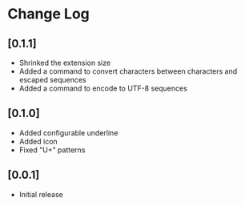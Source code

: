# Change Log

## [0.1.1]

- Shrinked the extension size
- Added a command to convert characters between characters and escaped sequences
- Added a command to encode to UTF-8 sequences

## [0.1.0]

- Added configurable underline
- Added icon
- Fixed "U+" patterns

## [0.0.1]

- Initial release
